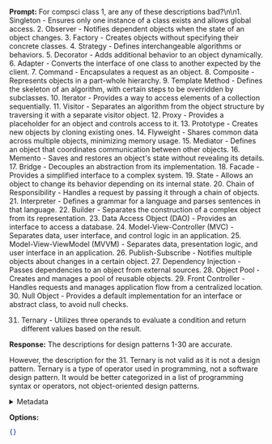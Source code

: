 **Prompt:**
For compsci class 1, are any of these descriptions bad?\n\n1. Singleton - Ensures only one instance of a class exists and allows global access.
2. Observer - Notifies dependent objects when the state of an object changes.
3. Factory - Creates objects without specifying their concrete classes.
4. Strategy - Defines interchangeable algorithms or behaviors.
5. Decorator - Adds additional behavior to an object dynamically.
6. Adapter - Converts the interface of one class to another expected by the client.
7. Command - Encapsulates a request as an object.
8. Composite - Represents objects in a part-whole hierarchy.
9. Template Method - Defines the skeleton of an algorithm, with certain steps to be overridden by subclasses.
10. Iterator - Provides a way to access elements of a collection sequentially.
11. Visitor - Separates an algorithm from the object structure by traversing it with a separate visitor object.
12. Proxy - Provides a placeholder for an object and controls access to it.
13. Prototype - Creates new objects by cloning existing ones.
14. Flyweight - Shares common data across multiple objects, minimizing memory usage.
15. Mediator - Defines an object that coordinates communication between other objects.
16. Memento - Saves and restores an object's state without revealing its details.
17. Bridge - Decouples an abstraction from its implementation.
18. Facade - Provides a simplified interface to a complex system.
19. State - Allows an object to change its behavior depending on its internal state.
20. Chain of Responsibility - Handles a request by passing it through a chain of objects.
21. Interpreter - Defines a grammar for a language and parses sentences in that language.
22. Builder - Separates the construction of a complex object from its representation.
23. Data Access Object (DAO) - Provides an interface to access a database.
24. Model-View-Controller (MVC) - Separates data, user interface, and control logic in an application.
25. Model-View-ViewModel (MVVM) - Separates data, presentation logic, and user interface in an application.
26. Publish-Subscribe - Notifies multiple objects about changes in a certain object.
27. Dependency Injection - Passes dependencies to an object from external sources.
28. Object Pool - Creates and manages a pool of reusable objects.
29. Front Controller - Handles requests and manages application flow from a centralized location.
30. Null Object - Provides a default implementation for an interface or abstract class, to avoid null checks.


31. Ternary - Utilizes three operands to evaluate a condition and return different values based on the result.

**Response:**
The descriptions for design patterns 1-30 are accurate. 

However, the description for the 31. Ternary is not valid as it is not a design pattern. Ternary is a type of operator used in programming, not a software design pattern. It would be better categorized in a list of programming syntax or operators, not object-oriented design patterns.

<details><summary>Metadata</summary>

- Duration: 7156 ms
- Datetime: 2023-09-02T15:41:24.405290
- Model: gpt-4-0613

</details>

**Options:**
```json
{}
```

